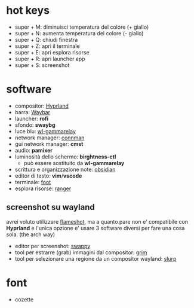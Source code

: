 # hot keys
* super + M: diminuisci temperatura del colore (+ giallo)
* super + N: aumenta temperatura del colore (- giallo)
* super + Q: chiudi finestra
* super + Z: apri il terminale
* super + E: apri esplora risorse
* super + R: apri launcher app
* super + S: screenshot

# software
* compositor: [Hyprland](https://hyprland.org/)
* barra: [Waybar](https://github.com/Alexays/Waybar)
* launcher: **rofi**
* sfondo: **swaybg**
* luce blu: [wl-gammarelay](https://github.com/jeremija/wl-gammarelay)
* network manager: [connman](https://wiki.archlinux.org/title/ConnMan) 
* gui network manager: **cmst**
* audio: **pamixer**
* luminosità dello schermo: **birghtness-ctl** 
	* può essere sostituito da **wl-gammarelay**
* scrittura e organizzazione note: [obsidian](https://obsidian.md)
* editor di testo: **vim**/**vscode**
* terminale: [foot](https://wiki.archlinux.org/title/Foot)
* esplora risorse: [ranger](https://github.com/ranger/ranger)
## screenshot su wayland
avrei voluto utilizzare [flameshot](https://flameshot.org/), ma a quanto pare non e' compatibile con **Hyprland** e l'unica opzione e' usare 3 software diversi per fare una cosa sola. (the arch way)
* editor per screenshot: [swappy](https://github.com/jtheoof/swappy)
* tool per estrarre (grab) immagini dal compositor: [grim](https://sr.ht/~emersion/grim/)
* tool per selezionare una regione da un compositor wayland: [slurp](https://github.com/emersion/slurp)

# font
* cozette